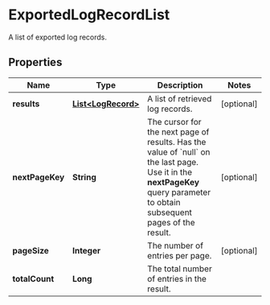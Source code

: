 

# ExportedLogRecordList

A list of exported log records.

## Properties

| Name | Type | Description | Notes |
|------------ | ------------- | ------------- | -------------|
|**results** | [**List&lt;LogRecord&gt;**](LogRecord.md) | A list of retrieved log records. |  [optional] |
|**nextPageKey** | **String** | The cursor for the next page of results. Has the value of &#x60;null&#x60; on the last page.   Use it in the **nextPageKey** query parameter to obtain subsequent pages of the result. |  [optional] |
|**pageSize** | **Integer** | The number of entries per page. |  [optional] |
|**totalCount** | **Long** | The total number of entries in the result. |  |



